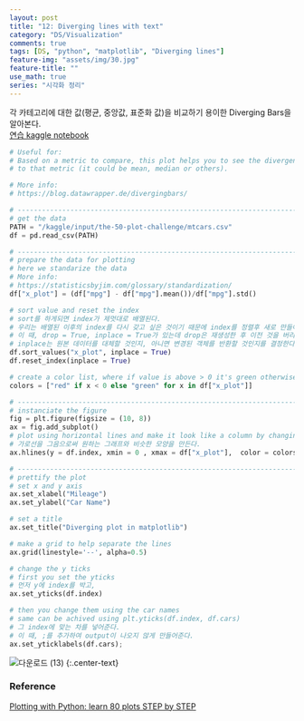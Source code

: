 ```yaml
---
layout: post
title: "12: Diverging lines with text"
category: "DS/Visualization"
comments: true
tags: [DS, "python", "matplotlib", "Diverging lines"]
feature-img: "assets/img/30.jpg"
feature-title: ""
use_math: true
series: "시각화 정리"
---
```


각 카테고리에 대한 값(평균, 중앙값, 표준화 값)을 비교하기 용이한 Diverging Bars을 알아본다.  
[연습 kaggle notebook](https://www.kaggle.com/wansook0316/plotting-with-python-learn-80-plots-step-by-step/edit)

```python
# Useful for:
# Based on a metric to compare, this plot helps you to see the divergence of the a value 
# to that metric (it could be mean, median or others).

# More info: 
# https://blog.datawrapper.de/divergingbars/

# ----------------------------------------------------------------------------------------------------
# get the data
PATH = "/kaggle/input/the-50-plot-challenge/mtcars.csv"
df = pd.read_csv(PATH)

# ----------------------------------------------------------------------------------------------------
# prepare the data for plotting
# here we standarize the data
# More info:
# https://statisticsbyjim.com/glossary/standardization/
df["x_plot"] = (df["mpg"] - df["mpg"].mean())/df["mpg"].std()

# sort value and reset the index
# sort를 하게되면 index가 제멋대로 배열된다.
# 우리는 배열된 이후의 index를 다시 갖고 싶은 것이기 때문에 index를 정렬후 새로 만들어준다.
# 이 때, drop = True, inplace = True가 있는데 drop은 재생성한 후 이전 것을 버리는 것을 의미한다.
# inplace는 원본 데이터를 대체할 것인지, 아니면 변경된 객체를 반환할 것인지를 결정한다.
df.sort_values("x_plot", inplace = True)
df.reset_index(inplace = True)

# create a color list, where if value is above > 0 it's green otherwise red
colors = ["red" if x < 0 else "green" for x in df["x_plot"]]

# ----------------------------------------------------------------------------------------------------
# instanciate the figure
fig = plt.figure(figsize = (10, 8))
ax = fig.add_subplot()
# plot using horizontal lines and make it look like a column by changing the linewidth
# 가로선을 그음으로써 원하는 그래프와 비슷한 모양을 만든다.
ax.hlines(y = df.index, xmin = 0 , xmax = df["x_plot"],  color = colors, linewidth = 5)

# ----------------------------------------------------------------------------------------------------
# prettify the plot
# set x and y axis
ax.set_xlabel("Mileage")
ax.set_ylabel("Car Name")

# set a title
ax.set_title("Diverging plot in matplotlib")

# make a grid to help separate the lines
ax.grid(linestyle='--', alpha=0.5)

# change the y ticks
# first you set the yticks
# 먼저 y에 index를 박고,
ax.set_yticks(df.index)

# then you change them using the car names
# same can be achived using plt.yticks(df.index, df.cars)
# 그 index에 맞는 차를 넣어준다.
# 이 때, ;를 추가하여 output이 나오지 않게 만들어준다.
ax.set_yticklabels(df.cars);
```



![다운로드 (13)](https://user-images.githubusercontent.com/37871541/82284233-7ba85500-99d3-11ea-8958-e751b995326e.png)
{:.center-text}



### Reference
[Plotting with Python: learn 80 plots STEP by STEP](https://www.kaggle.com/python10pm/plotting-with-python-learn-80-plots-step-by-step)